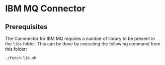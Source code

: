 # IBM MQ Connector

## Prerequisites

The Connnector for IBM MQ requires a number of library to be present in the `libs` folder.  This can be done by executing the following command from this folder:

```shell
./fetch-lib.sh
```
